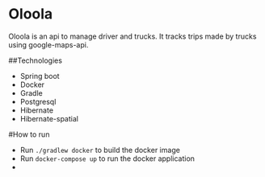 # Oloola

Oloola is an api to manage driver and trucks. 
It tracks trips made by trucks using google-maps-api.

##Technologies
- Spring boot
- Docker
- Gradle
- Postgresql
- Hibernate
- Hibernate-spatial


#How to run 
- Run ```./gradlew docker``` to build the docker image
- Run ```docker-compose up``` to run the docker application
- 

